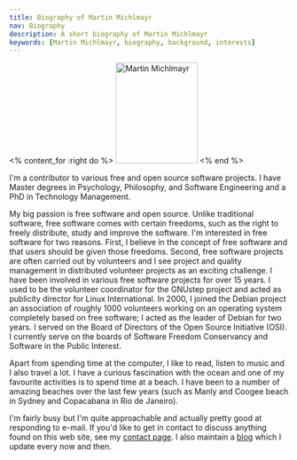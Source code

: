 ```yaml
---
title: Biography of Martin Michlmayr
nav: Biography
description: A short biography of Martin Michlmayr
keywords: [Martin Michlmayr, biography, background, interests]
---
```


<% content_for :right do %>
<img src = "../images/r_debconf4_tbm1.jpg" class="border" alt="Martin Michlmayr" width="148" height="182" />
<% end %>

I'm a contributor to various free and open source software projects.
I have Master degrees in Psychology, Philosophy, and Software
Engineering and a PhD in Technology Management.

My big passion is free software and open source.  Unlike traditional
software, free software comes with certain freedoms, such as the right to
freely distribute, study and improve the software.  I'm interested in free
software for two reasons.  First, I believe in the concept of free software
and that users should be given those freedoms.  Second, free software
projects are often carried out by volunteers and I see project and quality
management in distributed volunteer projects as an exciting challenge.  I
have been involved in various free software projects for over 15 years.  I
used to be the volunteer coordinator for the GNUstep project and acted as
publicity director for Linux International.  In 2000, I joined the Debian
project an association of roughly 1000 volunteers working on an operating
system completely based on free software; I acted as the leader of Debian
for two years.  I served on the Board of Directors of the Open Source
Initiative (OSI).  I currently serve on the boards of Software Freedom
Conservancy and Software in the Public Interest.

Apart from spending time at the computer, I like to read, listen to music
and I also travel a lot.  I have a curious fascination with the ocean and
one of my favourite activities is to spend time at a beach.  I have been to
a number of amazing beaches over the last few years (such as Manly and
Coogee beach in Sydney and Copacabana in Rio de Janeiro).

I'm fairly busy but I'm quite approachable and actually pretty good at
responding to e-mail.  If you'd like to get in contact to discuss anything
found on this web site, see my [contact page](../contact/).  I also maintain
a [blog](../blog/) which I update every now and then.

